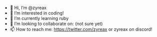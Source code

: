 - 👋 Hi, I’m @zyreax
- 👀 I’m interested in coding! 
- 🌱 I’m currently learning ruby
- 💞️ I’m looking to collaborate on: (not sure yet)
- 📫 How to reach me: https://twitter.com/zyreax or zyreax on discord!

<!---
zyreax/zyreax is a ✨ special ✨ repository because its `README.md` (this file) appears on your GitHub profile.
You can click the Preview link to take a look at your changes.
--->
